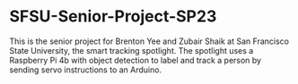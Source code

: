 # SFSU-Senior-Project-SP23
This is the senior project for Brenton Yee and Zubair Shaik at San Francisco State University, the smart tracking spotlight. The spotlight uses a Raspberry Pi 4b with object detection to label and track a person by sending servo instructions to an Arduino.
